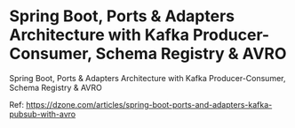 # Spring Boot, Ports & Adapters Architecture with Kafka Producer-Consumer, Schema Registry & AVRO
Spring Boot, Ports &amp; Adapters Architecture with Kafka Producer-Consumer, Schema Registry &amp; AVRO

Ref: https://dzone.com/articles/spring-boot-ports-and-adapters-kafka-pubsub-with-avro

